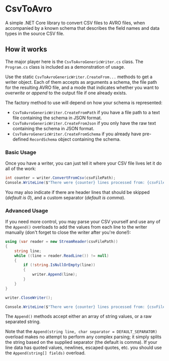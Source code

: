 # CsvToAvro

A simple .NET Core library to convert CSV files to AVRO files, when accompanied by a known schema that describes the field names and data types in the source CSV file.

## How it works

The major player here is the `CsvToAvroGenericWriter.cs` class. The `Program.cs` class is included as a demonstration of usage.

Use the static `CsvToAvroGenericWriter.CreateFrom...` methods to get a writer object. Each of them accepts as arguments a schema, the file path for the resulting AVRO file, and a mode that indicates whether you want to *overwrite* or *append* to the output file if one already exists.

The factory method to use will depend on how your schema is represented:

- `CsvToAvroGenericWriter.CreateFromPath` if you have a file path to a text file containing the schema in JSON format.
- `CsvToAvroGenericWriter.CreateFromJson` if you only have the raw text containing the schema in JSON format.
- `CsvToAvroGenericWriter.CreateFromSchema` if you already have pre-defined `RecordSchema` object containing the schema.

### Basic Usage

Once you have a writer, you can just tell it where your CSV file lives let it do all of the work:

```C#
int counter = writer.ConvertFromCsv(csvFilePath);
Console.WriteLine($"There were {counter} lines processed from: {csvFilePath}");
```

You may also indicate if there are header lines that should be skipped (*default is 0*), and a custom separator (*default is comma*).

### Advanced Usage

If you need more control, you may parse your CSV yourself and use any of the `Append()` overloads to add the values from each line to the writer manually (don't forget to close the writer after you're done!):

```C#
using (var reader = new StreamReader(csvFilePath))
{
    string line;
    while ((line = reader.ReadLine()) != null)
    {
        if (!string.IsNullOrEmpty(line))
        {
            writer.Append(line);
        }
    }
}

writer.CloseWriter();

Console.WriteLine($"There were {counter} lines processed from: {csvFilePath}");
```
The `Append()` methods accept either an array of string values, or a raw separated string. 

Note that the `Append(string line, char separator = DEFAULT_SEPARATOR)` overload makes no attempt to perform any complex parsing; it simply splits the string based on the supplied separator (the default is comma). If your line data has quoted values, newlines, escaped quotes, etc. you should use the `Append(string[] fields)` overload.